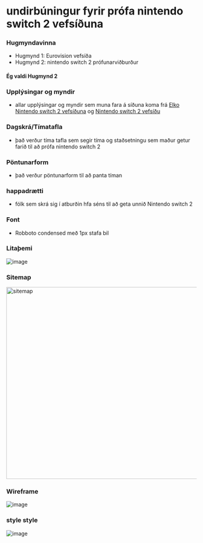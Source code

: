# undirbúningur fyrir prófa nintendo switch 2 vefsíðuna

### Hugmyndavinna
* Hugmynd 1: Eurovision vefsíða
* Hugmynd 2: nintendo switch 2 prófunarviðburður
#### Ég valdi Hugmynd 2

### Upplýsingar og myndir
* allar upplýsingar og myndir sem muna fara á síðuna koma frá [Elko Nintendo switch 2 vefsíðuna](https://elko.is/vorur/nintendo-switch-2-leikjatolva-389627/SW2SWITCH2) og [Nintendo switch 2 vefsíðu](https://www.nintendo.com/us/gaming-systems/switch-2/features/)


### Dagskrá/Tímatafla
* það verður tíma tafla sem segir tíma og staðsetningu sem maður getur farið til að prófa nintendo switch 2

### Pöntunarform
* það verður pöntunarform til að panta tíman

### happadrætti
* fólk sem skrá sig í atburðin hfa séns til að geta unnið Nintendo switch 2

### Font
* Robboto condensed með 1px stafa bil

### Litaþemi
![image](https://github.com/user-attachments/assets/c7fc2934-b0f4-4213-ba46-317dfe27170f)

### Sitemap
<img width="509" alt="sitemap" src="https://github.com/user-attachments/assets/6b5becae-e928-4aff-a111-15dcd25aa064" />

### Wireframe
![image](https://github.com/user-attachments/assets/69b683a5-4ab8-463a-a688-22ce05008af2)

### style style
![image](https://github.com/user-attachments/assets/2b42da3d-7f0a-423d-8114-799211836d57)

